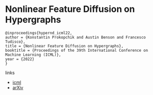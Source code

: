 # Nonlinear Feature Diffusion on Hypergraphs

```
@inproceedings{hypernd_icml22,
author = {Konstantin Prokopchik and Austin Benson and Francesco Tudisco},
title = {Nonlinear Feature Diffusion on Hypergraphs},
booktitle = {Proceedings of the 39th International Conference on Machine Learning (ICML)},
year = {2022}
}
```

links
- [icml](https://icml.cc/Conferences/2022/Schedule?showEvent=16190)
- [arXiv](https://arxiv.org/abs/2103.14867)
